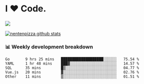 # I ❤️ Code.

### ![](http://img.shields.io/badge/Go-language-blue?style=for-the-badge&logo=appveyor)
[![nentenpizza github stats](https://github-readme-stats.vercel.app/api?username=nentenpizza&count_private=true)](https://github.com/anuraghazra/github-readme-stats)

### 📊 Weekly development breakdown

<!--START_SECTION:waka-->
```text
Go       9 hrs 25 mins   ███████████████████░░░░░░   75.54 % 
YAML     1 hr 48 mins    ███▓░░░░░░░░░░░░░░░░░░░░░   14.57 % 
SQL      35 mins         █▒░░░░░░░░░░░░░░░░░░░░░░░   04.77 % 
Vue.js   20 mins         ▓░░░░░░░░░░░░░░░░░░░░░░░░   02.76 % 
Other    11 mins         ▒░░░░░░░░░░░░░░░░░░░░░░░░   01.51 % 
```
<!--END_SECTION:waka-->

